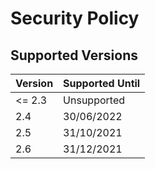 # Security Policy

## Supported Versions

| Version | Supported Until |
| ------- | --------------- |
| <= 2.3  | Unsupported     |
| 2.4     | 30/06/2022      |
| 2.5     | 31/10/2021      |
| 2.6     | 31/12/2021      |
